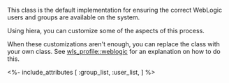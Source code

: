This class is the default implementation for ensuring the correct WebLogic users and groups are available on the system.

Using hiera, you can customize some of the aspects of this process.

When these customizations aren't enough, you can replace the class with your own class. See [wls_profile::weblogic](./weblogic.html) for an explanation on how to do this.


<%- include_attributes [
  :group_list,
  :user_list,
] %>

